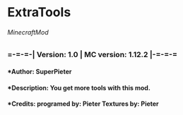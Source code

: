 # ExtraTools
###### MinecraftMod

### =-=-=-| Version: 1.0 | MC version: 1.12.2  |-=-=-=
#### *Author: SuperPieter
#### *Description: You get more tools with this mod.
#### *Credits: programed by: Pieter Textures by: Pieter
